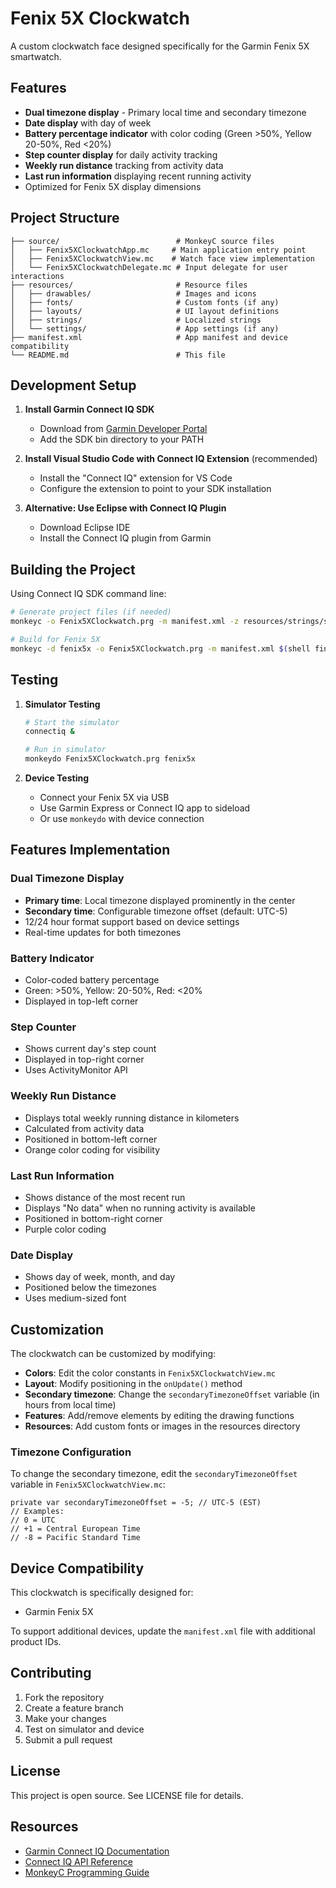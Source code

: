 # Fenix 5X Clockwatch

A custom clockwatch face designed specifically for the Garmin Fenix 5X smartwatch.

## Features

- **Dual timezone display** - Primary local time and secondary timezone
- **Date display** with day of week
- **Battery percentage indicator** with color coding (Green >50%, Yellow 20-50%, Red <20%)
- **Step counter display** for daily activity tracking
- **Weekly run distance** tracking from activity data
- **Last run information** displaying recent running activity
- Optimized for Fenix 5X display dimensions

## Project Structure

```
├── source/                          # MonkeyC source files
│   ├── Fenix5XClockwatchApp.mc     # Main application entry point
│   ├── Fenix5XClockwatchView.mc    # Watch face view implementation  
│   └── Fenix5XClockwatchDelegate.mc # Input delegate for user interactions
├── resources/                       # Resource files
│   ├── drawables/                   # Images and icons
│   ├── fonts/                       # Custom fonts (if any)
│   ├── layouts/                     # UI layout definitions
│   ├── strings/                     # Localized strings
│   └── settings/                    # App settings (if any)
├── manifest.xml                     # App manifest and device compatibility
└── README.md                        # This file
```

## Development Setup

1. **Install Garmin Connect IQ SDK**
   - Download from [Garmin Developer Portal](https://developer.garmin.com/connect-iq/)
   - Add the SDK bin directory to your PATH

2. **Install Visual Studio Code with Connect IQ Extension** (recommended)
   - Install the "Connect IQ" extension for VS Code
   - Configure the extension to point to your SDK installation

3. **Alternative: Use Eclipse with Connect IQ Plugin**
   - Download Eclipse IDE
   - Install the Connect IQ plugin from Garmin

## Building the Project

Using Connect IQ SDK command line:

```bash
# Generate project files (if needed)
monkeyc -o Fenix5XClockwatch.prg -m manifest.xml -z resources/strings/strings.xml -z resources/drawables/drawables.xml source/*.mc

# Build for Fenix 5X
monkeyc -d fenix5x -o Fenix5XClockwatch.prg -m manifest.xml $(shell find . -name "*.mc") -z $(shell find resources -name "*.xml")
```

## Testing

1. **Simulator Testing**
   ```bash
   # Start the simulator
   connectiq &
   
   # Run in simulator
   monkeydo Fenix5XClockwatch.prg fenix5x
   ```

2. **Device Testing**
   - Connect your Fenix 5X via USB
   - Use Garmin Express or Connect IQ app to sideload
   - Or use `monkeydo` with device connection

## Features Implementation

### Dual Timezone Display
- **Primary time**: Local timezone displayed prominently in the center
- **Secondary time**: Configurable timezone offset (default: UTC-5)
- 12/24 hour format support based on device settings
- Real-time updates for both timezones

### Battery Indicator
- Color-coded battery percentage
- Green: >50%, Yellow: 20-50%, Red: <20%
- Displayed in top-left corner

### Step Counter
- Shows current day's step count
- Displayed in top-right corner
- Uses ActivityMonitor API

### Weekly Run Distance
- Displays total weekly running distance in kilometers
- Calculated from activity data
- Positioned in bottom-left corner
- Orange color coding for visibility

### Last Run Information
- Shows distance of the most recent run
- Displays "No data" when no running activity is available
- Positioned in bottom-right corner
- Purple color coding

### Date Display
- Shows day of week, month, and day
- Positioned below the timezones
- Uses medium-sized font

## Customization

The clockwatch can be customized by modifying:

- **Colors**: Edit the color constants in `Fenix5XClockwatchView.mc`
- **Layout**: Modify positioning in the `onUpdate()` method
- **Secondary timezone**: Change the `secondaryTimezoneOffset` variable (in hours from local time)
- **Features**: Add/remove elements by editing the drawing functions
- **Resources**: Add custom fonts or images in the resources directory

### Timezone Configuration
To change the secondary timezone, edit the `secondaryTimezoneOffset` variable in `Fenix5XClockwatchView.mc`:
```monkeyc
private var secondaryTimezoneOffset = -5; // UTC-5 (EST)
// Examples:
// 0 = UTC
// +1 = Central European Time
// -8 = Pacific Standard Time
```

## Device Compatibility

This clockwatch is specifically designed for:
- Garmin Fenix 5X

To support additional devices, update the `manifest.xml` file with additional product IDs.

## Contributing

1. Fork the repository
2. Create a feature branch
3. Make your changes
4. Test on simulator and device
5. Submit a pull request

## License

This project is open source. See LICENSE file for details.

## Resources

- [Garmin Connect IQ Documentation](https://developer.garmin.com/connect-iq/)
- [Connect IQ API Reference](https://developer.garmin.com/connect-iq/api-docs/)
- [MonkeyC Programming Guide](https://developer.garmin.com/connect-iq/programmers-guide/)